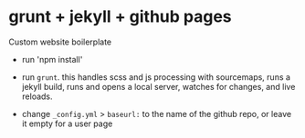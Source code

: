 # grunt + jekyll + github pages

Custom website boilerplate

- run 'npm install'

- run `grunt`. this handles scss and js processing with sourcemaps, runs a jekyll build, runs and opens a local server, watches for changes, and live reloads.

- change `_config.yml` > `baseurl:` to the name of the github repo, or leave it empty for a user page
